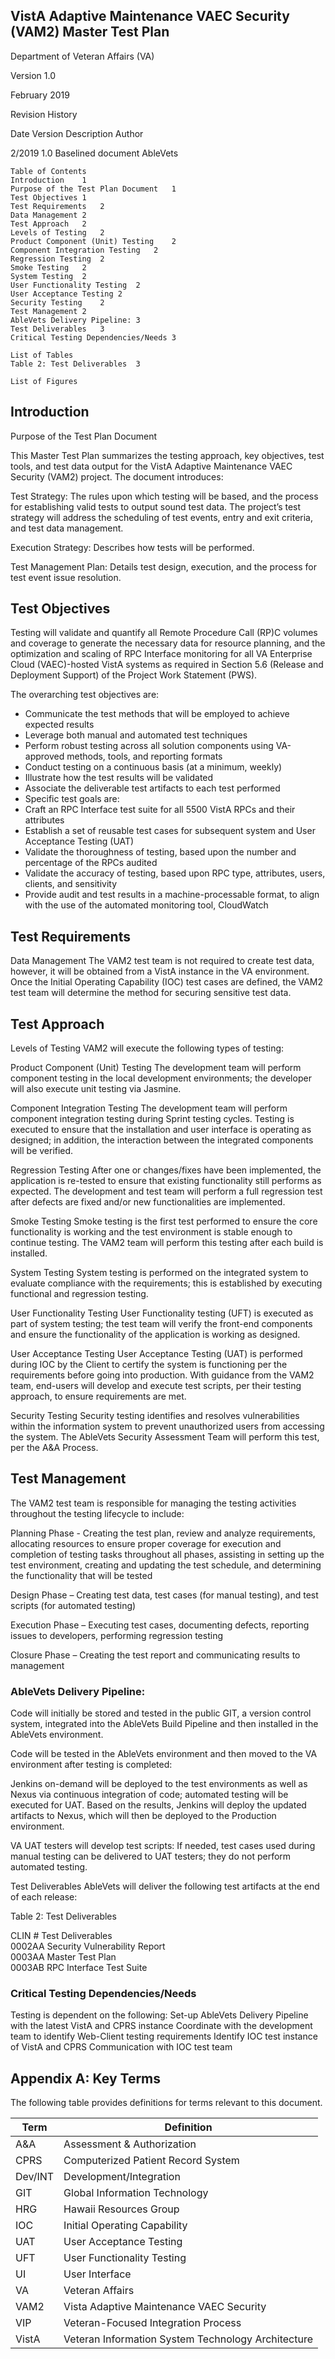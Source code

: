 ## VistA Adaptive Maintenance VAEC Security (VAM2) Master Test Plan

Department of Veteran Affairs (VA)

Version 1.0

February 2019

Revision History
 
Date	Version	Description	Author	   

2/2019	1.0	Baselined document	AbleVets	 

```
Table of Contents
Introduction	1
Purpose of the Test Plan Document	1
Test Objectives	1
Test Requirements	2
Data Management	2
Test Approach	2
Levels of Testing	2
Product Component (Unit) Testing	2
Component Integration Testing	2
Regression Testing	2
Smoke Testing	2
System Testing	2
User Functionality Testing	2
User Acceptance Testing	2
Security Testing	2
Test Management	2
AbleVets Delivery Pipeline:	3
Test Deliverables	3
Critical Testing Dependencies/Needs	3
 
List of Tables
Table 2: Test Deliverables	3

List of Figures
```


## Introduction
Purpose of the Test Plan Document

This Master Test Plan summarizes the testing approach, key objectives, test tools, and test data output for the VistA Adaptive Maintenance VAEC Security (VAM2) project. The document introduces:

Test Strategy:  The rules upon which testing will be based, and the process for establishing valid tests to output sound test data. The project’s test strategy will address the scheduling of test events, entry and exit criteria, and test data management.

Execution Strategy:  Describes how tests will be performed.

Test Management Plan:  Details test design, execution, and the process for test event issue resolution.

## Test Objectives
Testing will validate and quantify all Remote Procedure Call (RP)C volumes and coverage to generate the necessary data for resource planning, and the optimization and scaling of RPC Interface monitoring for all VA Enterprise Cloud (VAEC)-hosted VistA systems as required in Section 5.6 (Release and Deployment Support) of the Project Work Statement (PWS).

The overarching test objectives are:

* Communicate the test methods that will be employed to achieve expected results
* Leverage both manual and automated test techniques
* Perform robust testing across all solution components using VA-approved methods, tools, and reporting formats
* Conduct testing on a continuous basis (at a minimum, weekly)
* Illustrate how the test results will be validated
* Associate the deliverable test artifacts to each test performed
* Specific test goals are:
* Craft an RPC Interface test suite for all 5500 VistA RPCs and their attributes
* Establish a set of reusable test cases for subsequent system and User Acceptance Testing (UAT)
* Validate the thoroughness of testing, based upon the number and percentage of the RPCs audited
* Validate the accuracy of testing, based upon RPC type, attributes, users, clients, and sensitivity
* Provide audit and test results in a machine-processable format, to align with the use of the automated monitoring tool, CloudWatch



## Test Requirements

Data Management
The VAM2 test team is not required to create test data, however, it will be obtained from a VistA instance in the VA environment.  Once the Initial Operating Capability (IOC) test cases are defined, the VAM2 test team will determine the method for securing sensitive test data.

## Test Approach
Levels of Testing
VAM2 will execute the following types of testing:

Product Component (Unit) Testing
 	The development team will perform component testing in the local development 
 	environments; the developer will also execute unit testing via Jasmine.

Component Integration Testing
The development team will perform component integration testing during Sprint testing cycles.  Testing is executed to ensure that the installation and user interface is operating as designed; in addition, the interaction between the integrated components will be verified.

Regression Testing
After one or changes/fixes have been implemented, the application is re-tested to ensure that existing functionality still performs as expected. The development and test team will perform a full regression test after defects are fixed and/or new functionalities are implemented.

Smoke Testing
Smoke testing is the first test performed to ensure the core functionality is working and the test environment is stable enough to continue testing.  The VAM2 team will perform this testing after each build is installed.

System Testing
System testing is performed on the integrated system to evaluate compliance with the requirements; this is established by executing functional and regression testing.  

User Functionality Testing 
User Functionality testing (UFT) is executed as part of system testing; the test team will verify the front-end components and ensure the functionality of the application is working as designed.

User Acceptance Testing 
User Acceptance Testing (UAT) is performed during IOC by the Client to certify the system is functioning per the requirements before going into production. With guidance from the VAM2 team, end-users will develop and execute test scripts, per their testing approach, to ensure requirements are met.

Security Testing
Security testing identifies and resolves vulnerabilities within the information system to prevent unauthorized users from accessing the system.  The AbleVets Security Assessment Team will perform this test, per the A&A Process.

## Test Management
The VAM2 test team is responsible for managing the testing activities throughout the testing lifecycle to include:

Planning Phase - Creating the test plan, review and analyze requirements, allocating resources to ensure proper coverage for execution and completion of testing tasks throughout all phases, assisting in setting up the test environment, creating and updating the test schedule, and determining the functionality that will be tested

Design Phase – Creating test data, test cases (for manual testing), and test scripts (for automated testing)

Execution Phase – Executing test cases, documenting defects, reporting issues to developers, performing regression testing

Closure Phase – Creating the test report and communicating results to management 

### AbleVets Delivery Pipeline:
Code will initially be stored and tested in the public GIT, a version control system, integrated into the AbleVets Build Pipeline and then installed in the AbleVets environment.

Code will be tested in the AbleVets environment and then moved to the VA environment after testing is completed:

Jenkins on-demand will be deployed to the test environments as well as Nexus via continuous integration of code; automated testing will be executed for UAT.  Based on the results, Jenkins will deploy the updated artifacts to Nexus, which will then be deployed to the Production environment.

VA UAT testers will develop test scripts:
If needed, test cases used during manual testing can be delivered to UAT testers; they do not perform automated testing.

Test Deliverables
AbleVets will deliver the following test artifacts at the end of each release:

Table 2: Test Deliverables
 
CLIN #	Test Deliverables	   
0002AA	Security Vulnerability Report	   
0003AA	Master Test Plan	   
0003AB	RPC Interface Test Suite	 

### Critical Testing Dependencies/Needs
Testing is dependent on the following:
Set-up AbleVets Delivery Pipeline with the latest VistA and CPRS instance
Coordinate with the development team to identify Web-Client testing requirements 
Identify IOC test instance of VistA and CPRS 
Communication with IOC test team 

## Appendix A: Key Terms
The following table provides definitions for terms relevant to this document.
 
| Term	| Definition |
|---|---|
|A&A	|Assessment & Authorization| 	   
|CPRS |	Computerized Patient Record System	   
|Dev/INT | Development/Integration 	   
|GIT	|Global Information Technology	   
|HRG	|Hawaii Resources Group	   
|IOC	|Initial Operating Capability	   
|UAT	|User Acceptance Testing	   
|UFT	|User Functionality Testing	   
|UI	|User Interface	   
|VA	|Veteran Affairs	   
|VAM2	|Vista Adaptive Maintenance VAEC Security	   
|VIP	|Veteran-Focused Integration Process	   
|VistA	|Veteran Information System Technology Architecture	 

